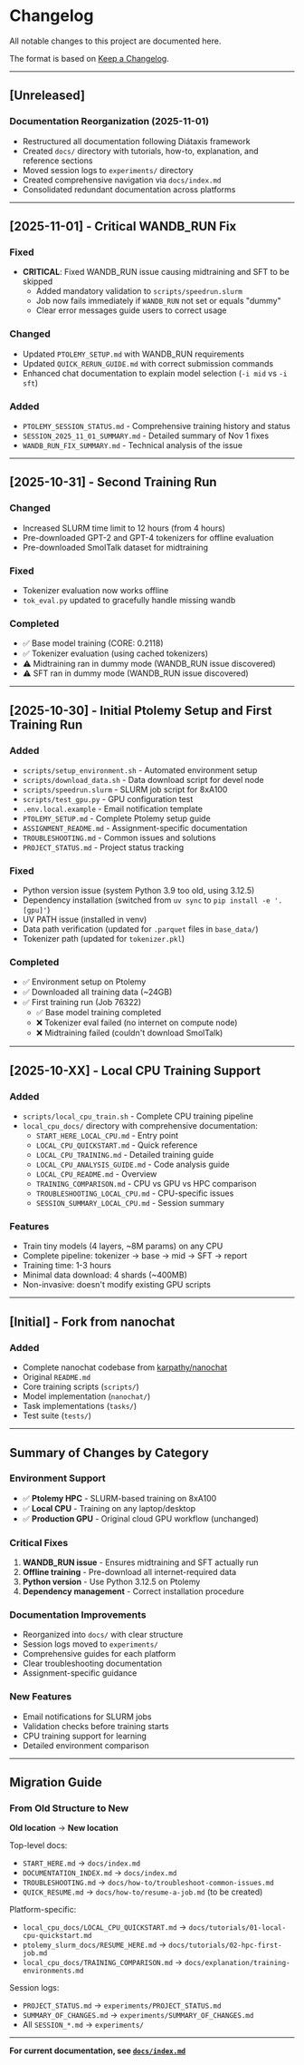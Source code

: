 # Changelog

All notable changes to this project are documented here.

The format is based on [Keep a Changelog](https://keepachangelog.com/en/1.0.0/).

---

## [Unreleased]

### Documentation Reorganization (2025-11-01)
- Restructured all documentation following Diátaxis framework
- Created `docs/` directory with tutorials, how-to, explanation, and reference sections
- Moved session logs to `experiments/` directory
- Created comprehensive navigation via `docs/index.md`
- Consolidated redundant documentation across platforms

---

## [2025-11-01] - Critical WANDB_RUN Fix

### Fixed
- **CRITICAL**: Fixed WANDB_RUN issue causing midtraining and SFT to be skipped
  - Added mandatory validation to `scripts/speedrun.slurm`
  - Job now fails immediately if `WANDB_RUN` not set or equals "dummy"
  - Clear error messages guide users to correct usage

### Changed
- Updated `PTOLEMY_SETUP.md` with WANDB_RUN requirements
- Updated `QUICK_RERUN_GUIDE.md` with correct submission commands
- Enhanced chat documentation to explain model selection (`-i mid` vs `-i sft`)

### Added
- `PTOLEMY_SESSION_STATUS.md` - Comprehensive training history and status
- `SESSION_2025_11_01_SUMMARY.md` - Detailed summary of Nov 1 fixes
- `WANDB_RUN_FIX_SUMMARY.md` - Technical analysis of the issue

---

## [2025-10-31] - Second Training Run

### Changed
- Increased SLURM time limit to 12 hours (from 4 hours)
- Pre-downloaded GPT-2 and GPT-4 tokenizers for offline evaluation
- Pre-downloaded SmolTalk dataset for midtraining

### Fixed
- Tokenizer evaluation now works offline
- `tok_eval.py` updated to gracefully handle missing wandb

### Completed
- ✅ Base model training (CORE: 0.2118)
- ✅ Tokenizer evaluation (using cached tokenizers)
- ⚠️ Midtraining ran in dummy mode (WANDB_RUN issue discovered)
- ⚠️ SFT ran in dummy mode (WANDB_RUN issue discovered)

---

## [2025-10-30] - Initial Ptolemy Setup and First Training Run

### Added
- `scripts/setup_environment.sh` - Automated environment setup
- `scripts/download_data.sh` - Data download script for devel node
- `scripts/speedrun.slurm` - SLURM job script for 8xA100
- `scripts/test_gpu.py` - GPU configuration test
- `.env.local.example` - Email notification template
- `PTOLEMY_SETUP.md` - Complete Ptolemy setup guide
- `ASSIGNMENT_README.md` - Assignment-specific documentation
- `TROUBLESHOOTING.md` - Common issues and solutions
- `PROJECT_STATUS.md` - Project status tracking

### Fixed
- Python version issue (system Python 3.9 too old, using 3.12.5)
- Dependency installation (switched from `uv sync` to `pip install -e '.[gpu]'`)
- UV PATH issue (installed in venv)
- Data path verification (updated for `.parquet` files in `base_data/`)
- Tokenizer path (updated for `tokenizer.pkl`)

### Completed
- ✅ Environment setup on Ptolemy
- ✅ Downloaded all training data (~24GB)
- ✅ First training run (Job 76322)
  - ✅ Base model training completed
  - ❌ Tokenizer eval failed (no internet on compute node)
  - ❌ Midtraining failed (couldn't download SmolTalk)

---

## [2025-10-XX] - Local CPU Training Support

### Added
- `scripts/local_cpu_train.sh` - Complete CPU training pipeline
- `local_cpu_docs/` directory with comprehensive documentation:
  - `START_HERE_LOCAL_CPU.md` - Entry point
  - `LOCAL_CPU_QUICKSTART.md` - Quick reference
  - `LOCAL_CPU_TRAINING.md` - Detailed training guide
  - `LOCAL_CPU_ANALYSIS_GUIDE.md` - Code analysis guide
  - `LOCAL_CPU_README.md` - Overview
  - `TRAINING_COMPARISON.md` - CPU vs GPU vs HPC comparison
  - `TROUBLESHOOTING_LOCAL_CPU.md` - CPU-specific issues
  - `SESSION_SUMMARY_LOCAL_CPU.md` - Session summary

### Features
- Train tiny models (4 layers, ~8M params) on any CPU
- Complete pipeline: tokenizer → base → mid → SFT → report
- Training time: 1-3 hours
- Minimal data download: 4 shards (~400MB)
- Non-invasive: doesn't modify existing GPU scripts

---

## [Initial] - Fork from nanochat

### Added
- Complete nanochat codebase from [karpathy/nanochat](https://github.com/karpathy/nanochat)
- Original `README.md`
- Core training scripts (`scripts/`)
- Model implementation (`nanochat/`)
- Task implementations (`tasks/`)
- Test suite (`tests/`)

---

## Summary of Changes by Category

### Environment Support
- ✅ **Ptolemy HPC** - SLURM-based training on 8xA100
- ✅ **Local CPU** - Training on any laptop/desktop
- ✅ **Production GPU** - Original cloud GPU workflow (unchanged)

### Critical Fixes
1. **WANDB_RUN issue** - Ensures midtraining and SFT actually run
2. **Offline training** - Pre-download all internet-required data
3. **Python version** - Use Python 3.12.5 on Ptolemy
4. **Dependency management** - Correct installation procedure

### Documentation Improvements
- Reorganized into `docs/` with clear structure
- Session logs moved to `experiments/`
- Comprehensive guides for each platform
- Clear troubleshooting documentation
- Assignment-specific guidance

### New Features
- Email notifications for SLURM jobs
- Validation checks before training starts
- CPU training support for learning
- Detailed environment comparison

---

## Migration Guide

### From Old Structure to New

**Old location** → **New location**

Top-level docs:
- `START_HERE.md` → `docs/index.md`
- `DOCUMENTATION_INDEX.md` → `docs/index.md`
- `TROUBLESHOOTING.md` → `docs/how-to/troubleshoot-common-issues.md`
- `QUICK_RESUME.md` → `docs/how-to/resume-a-job.md` (to be created)

Platform-specific:
- `local_cpu_docs/LOCAL_CPU_QUICKSTART.md` → `docs/tutorials/01-local-cpu-quickstart.md`
- `ptolemy_slurm_docs/RESUME_HERE.md` → `docs/tutorials/02-hpc-first-job.md`
- `local_cpu_docs/TRAINING_COMPARISON.md` → `docs/explanation/training-environments.md`

Session logs:
- `PROJECT_STATUS.md` → `experiments/PROJECT_STATUS.md`
- `SUMMARY_OF_CHANGES.md` → `experiments/SUMMARY_OF_CHANGES.md`
- All `SESSION_*.md` → `experiments/`

---

**For current documentation, see [`docs/index.md`](docs/index.md)**
